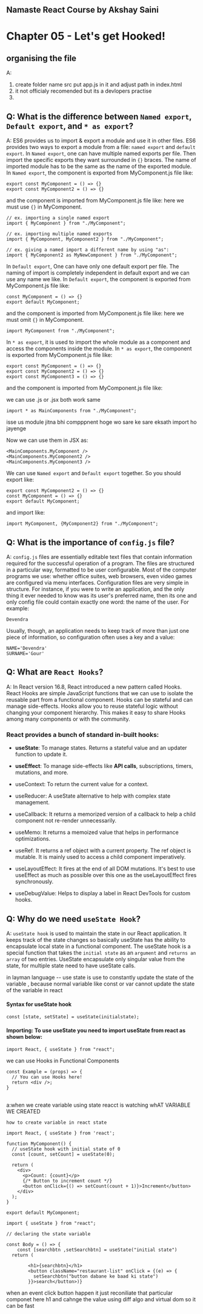 ## Namaste React Course by Akshay Saini
# Chapter 05 - Let's get Hooked!

## organising the file 
A: 
1. create folder name src put app.js in it and adjust path in index.html
2. it not officialy recomended but its a devlopers practise 
3. 



## Q: What is the difference between `Named export`, `Default export`, and `* as export`?
A: ES6 provides us to import & export a module and use it in other files. ES6 provides two ways to export a module from a file: `named export` and `default export`.
In `Named export`, one can have multiple named exports per file. Then import the specific exports they want surrounded in `{}` braces. The name of imported module has to be the same as the name of the exported module.
In `Named export`, the component is exported from MyComponent.js file like:
```
export const MyComponent = () => {}
export const MyComponent2 = () => {}
``` 
and the component is imported from MyComponent.js file like: here we must use `{}` in MyComponent.
```
// ex. importing a single named export
import { MyComponent } from "./MyComponent";

// ex. importing multiple named exports
import { MyComponent, MyComponent2 } from "./MyComponent";

// ex. giving a named import a different name by using "as":
import { MyComponent2 as MyNewComponent } from "./MyComponent";
```

In `Default export`, One can have only one default export per file. The naming of import is completely independent in default export and we can use any name we like.
In `Default export`, the component is exported from MyComponent.js file like:
```
const MyComponent = () => {}
export default MyComponent;
```
and the component is imported from MyComponent.js file like: here we must omit `{}` in MyComponent.
```
import MyComponent from "./MyComponent";
```

In `* as export`, it is used to import the whole module as a component and access the components inside the module.
In `* as export`, the component is exported from MyComponent.js file like:
```
export const MyComponent = () => {}
export const MyComponent2 = () => {}
export const MyComponent3 = () => {}
``` 
and the component is imported from MyComponent.js file like:

we can use .js or .jsx both work same
```
import * as MainComponents from "./MyComponent";
```
isse us module jitna bhi compppnent hoge wo sare ke sare eksath import ho jayenge


Now we can use them in JSX as:
```
<MainComponents.MyComponent />
<MainComponents.MyComponent2 />
<MainComponents.MyComponent3 />
```
We can use  `Named export` and `Default export` together. So you should export like:
```
export const MyComponent2 = () => {}
const MyComponent = () => {}
export default MyComponent;
```
and import like:
```
import MyComponent, {MyComponent2} from "./MyComponent";
```


## Q: What is the importance of `config.js` file?
A: `config.js` files are essentially editable text files that contain information required for the successful operation of a program. The files are structured in a particular way, formatted to be user configurable.
Most of the computer programs we use: whether office suites, web browsers, even video games are configured via menu interfaces.
Configuration files are very simple in structure. For instance, if you were to write an application, and the only thing it ever needed to know was its user's preferred name, then its one and only config file could contain exactly one word: the name of the user. For example:
```
Devendra
```
Usually, though, an application needs to keep track of more than just one piece of information, so configuration often uses a key and a value:
```
NAME='Devendra'
SURNAME='Gour'
```

## Q: What are `React Hooks`?
A: In React version 16.8, React introduced a new pattern called Hooks. React Hooks are simple JavaScript functions that we can use to isolate the reusable part from a functional component. Hooks can be stateful and can manage side-effects.
Hooks allow you to reuse stateful logic without changing your component hierarchy. This makes it easy to share Hooks among many components or with the community.
### React provides a bunch of standard in-built hooks:
- **useState**: To manage states. Returns a stateful value and an updater function to update it.

- **useEffect**: To manage side-effects like **API calls**, subscriptions, timers, mutations, and more.

- useContext: To return the current value for a context.

- useReducer: A useState alternative to help with complex state management.

- useCallback: It returns a memorized version of a callback to help a child component not re-render unnecessarily.

- useMemo: It returns a memoized value that helps in performance optimizations.

- useRef: It returns a ref object with a current property. The ref object is mutable. It is mainly used to access a child component imperatively.

- useLayoutEffect: It fires at the end of all DOM mutations. It's best to use useEffect as much as possible over this one as the useLayoutEffect fires synchronously.

- useDebugValue: Helps to display a label in React DevTools for custom hooks.


## Q: Why do we need `useState Hook`?
A: `useState hook` is used to maintain the state in our React application. It keeps track of the state changes so basically useState has the ability to encapsulate local state in a functional component.
The  useState hook is a special function that takes the `initial state` as an `argument` and `returns an array` of two entries. 
 UseState encapsulate only singular value from the state, for multiple state need to have useState calls.

 in layman language  -- use state is use to constantly update the state of the variable , because normal variable like const or var cannot update the state of the variable in react 
#### Syntax for useState hook
```
const [state, setState] = useState(initialstate);
```
#### Importing: To use useState you need to import useState from react as shown below:
```
import React, { useState } from "react";
```
we can use Hooks in Functional Components
```
const Example = (props) => {
  // You can use Hooks here!
  return <div />;
}
```

##
a:when we create variable using state reacct is watching whAT VARIABLE WE CREATED
```
how to create variable in react state

import React, { useState } from 'react';

function MyComponent() {
  // useState hook with initial state of 0
  const [count, setCount] = useState(0);

  return (
    <div>
      <p>Count: {count}</p>
      {/* Button to increment count */}
      <button onClick={() => setCount(count + 1)}>Increment</button>
    </div>
  );
}

export default MyComponent;
```
``` 
import { useState } from "react";

// declaring the state variable

const Body = () => {
    const [searchbtn ,setSearchbtn] = useState("initial state")
  return (
   
        <h1>{searchbtn}</h1>
        <button className="restaurant-list" onClick = {(e) => {
          setSearchbtn("button dabane ke baad ki state")
        }}>search</button>)}
```
when an event click button happen it just reconiliate that particular componet  here h1 and cahnge the value using diff algo and virtual dom so it can be fast 